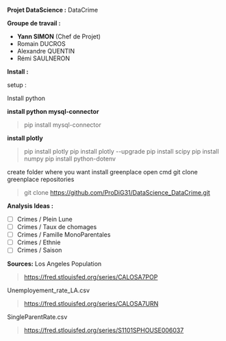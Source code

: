 
<b> Projet DataScience :</b> DataCrime

<b> Groupe de travail : </b>
- <b>Yann SIMON</b> (Chef de Projet)
- Romain DUCROS
- Alexandre QUENTIN
- Rémi SAULNERON


<b>Install :</b>

 setup :

 Install python

 <b> install python mysql-connector </b>
> pip install mysql-connector

 <b> install plotly </b>
> pip install plotly
> pip install plotly --upgrade
> pip install scipy
> pip install numpy
> pip install python-dotenv



create folder where you want install greenplace
open cmd
git clone greenplace repositories
> git clone https://github.com/ProDiG31/DataScience_DataCrime.git

<b>Analysis Ideas :</b>

 - [ ] Crimes / Plein Lune
 - [ ] Crimes / Taux de chomages
 - [ ] Crimes / Famille MonoParentales
 - [ ] Crimes / Ethnie
 - [ ] Crimes / Saison

<b>Sources:</b>
Los Angeles Population
>https://fred.stlouisfed.org/series/CALOSA7POP

Unemployement_rate_LA.csv
>https://fred.stlouisfed.org/series/CALOSA7URN

SingleParentRate.csv
>https://fred.stlouisfed.org/series/S1101SPHOUSE006037